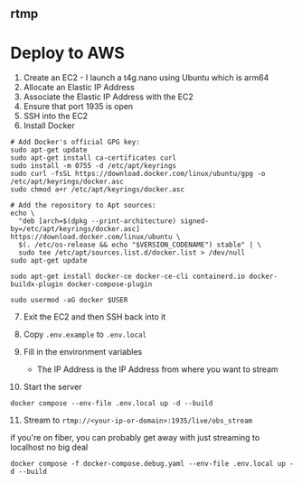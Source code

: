 ## rtmp

# Deploy to AWS

1. Create an EC2 - I launch a t4g.nano using Ubuntu which is arm64
2. Allocate an Elastic IP Address
3. Associate the Elastic IP Address with the EC2
4. Ensure that port 1935 is open
5. SSH into the EC2
6. Install Docker
```
# Add Docker's official GPG key:
sudo apt-get update
sudo apt-get install ca-certificates curl
sudo install -m 0755 -d /etc/apt/keyrings
sudo curl -fsSL https://download.docker.com/linux/ubuntu/gpg -o /etc/apt/keyrings/docker.asc
sudo chmod a+r /etc/apt/keyrings/docker.asc

# Add the repository to Apt sources:
echo \
  "deb [arch=$(dpkg --print-architecture) signed-by=/etc/apt/keyrings/docker.asc] https://download.docker.com/linux/ubuntu \
  $(. /etc/os-release && echo "$VERSION_CODENAME") stable" | \
  sudo tee /etc/apt/sources.list.d/docker.list > /dev/null
sudo apt-get update
```

```
sudo apt-get install docker-ce docker-ce-cli containerd.io docker-buildx-plugin docker-compose-plugin
```

```
sudo usermod -aG docker $USER
```

7. Exit the EC2 and then SSH back into it

8. Copy `.env.example` to `.env.local`
9. Fill in the environment variables
    - The IP Address is the IP Address from where you want to stream
10. Start the server

```
docker compose --env-file .env.local up -d --build

```
11. Stream to `rtmp://<your-ip-or-domain>:1935/live/obs_stream`


if you're on fiber, you can probably get away with just streaming to localhost no big deal
```
docker compose -f docker-compose.debug.yaml --env-file .env.local up -d --build

```
